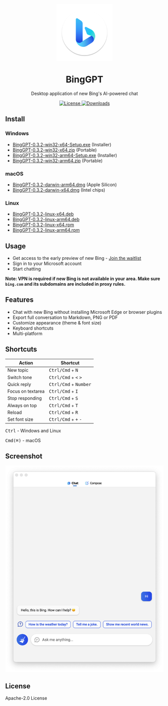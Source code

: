 <p align="center">
  <img width="180" src="./icon.png" alt="BingGPT">
  <h1 align="center">BingGPT</h1>
  <p align="center">Desktop application of new Bing's AI-powered chat</p>
</p>

<p align="center">
  <a href="https://opensource.org/licenses/Apache-2.0">
    <img alt="License" src="https://img.shields.io/badge/license-Apache_2.0-green">
  </a>
  <a href="https://github.com/dice2o/BingGPT/releases">
    <img alt="Downloads" src="https://img.shields.io/github/downloads/dice2o/BingGPT/total?color=blue">
   </a>
</p>

## Install

### Windows

- [BingGPT-0.3.2-win32-x64-Setup.exe](https://github.com/dice2o/BingGPT/releases/download/v0.3.2/BingGPT-0.3.2-win32-x64-Setup.exe) (Installer)
- [BingGPT-0.3.2-win32-x64.zip](https://github.com/dice2o/BingGPT/releases/download/v0.3.2/BingGPT-0.3.2-win32-x64.zip) (Portable)
- [BingGPT-0.3.2-win32-arm64-Setup.exe](https://github.com/dice2o/BingGPT/releases/download/v0.3.2/BingGPT-0.3.2-win32-arm64-Setup.exe) (Installer)
- [BingGPT-0.3.2-win32-arm64.zip](https://github.com/dice2o/BingGPT/releases/download/v0.3.2/BingGPT-0.3.2-win32-arm64.zip) (Portable)

### macOS

- [BingGPT-0.3.2-darwin-arm64.dmg](https://github.com/dice2o/BingGPT/releases/download/v0.3.2/BingGPT-0.3.2-darwin-arm64.dmg) (Apple Silicon)
- [BingGPT-0.3.2-darwin-x64.dmg](https://github.com/dice2o/BingGPT/releases/download/v0.3.2/BingGPT-0.3.2-darwin-x64.dmg) (Intel chips)

### Linux

- [BingGPT-0.3.2-linux-x64.deb](https://github.com/dice2o/BingGPT/releases/download/v0.3.2/BingGPT-0.3.2-linux-x64.deb)
- [BingGPT-0.3.2-linux-arm64.deb](https://github.com/dice2o/BingGPT/releases/download/v0.3.2/BingGPT-0.3.2-linux-arm64.deb)
- [BingGPT-0.3.2-linux-x64.rpm](https://github.com/dice2o/BingGPT/releases/download/v0.3.2/BingGPT-0.3.2-linux-x64.rpm)
- [BingGPT-0.3.2-linux-arm64.rpm](https://github.com/dice2o/BingGPT/releases/download/v0.3.2/BingGPT-0.3.2-linux-arm64.rpm)

## Usage

- Get access to the early preview of new Bing - [Join the waitlist](https://www.bing.com/new)
- Sign in to your Microsoft account
- Start chatting

**Note: VPN is required if new Bing is not available in your area. Make sure `bing.com` and its subdomains are included in proxy rules.**

## Features

- Chat with new Bing without installing Microsoft Edge or browser plugins
- Export full conversation to Markdown, PNG or PDF
- Customize appearance (theme & font size)
- Keyboard shortcuts
- Multi-platform

## Shortcuts

| Action            | Shortcut                                        |
| ----------------- | ----------------------------------------------- |
| New topic         | <kbd>Ctrl/Cmd</kbd> + <kbd>N</kbd>              |
| Switch tone       | <kbd>Ctrl/Cmd</kbd> + <kbd><</kbd> <kbd>></kbd> |
| Quick reply       | <kbd>Ctrl/Cmd</kbd> + <kbd>Number</kbd>         |
| Focus on textarea | <kbd>Ctrl/Cmd</kbd> + <kbd>I</kbd>              |
| Stop responding   | <kbd>Ctrl/Cmd</kbd> + <kbd>S</kbd>              |
| Always on top     | <kbd>Ctrl/Cmd</kbd> + <kbd>T</kbd>              |
| Reload            | <kbd>Ctrl/Cmd</kbd> + <kbd>R</kbd>              |
| Set font size     | <kbd>Ctrl/Cmd</kbd> + <kbd>+</kbd> <kbd>-</kbd> |

<kbd>Ctrl</kbd> - Windows and Linux

<kbd>Cmd(⌘)</kbd> - macOS

## Screenshot

<img width="601" src="./screenshot.png" alt="BingGPT Screenshot">

## License

Apache-2.0 License
